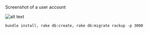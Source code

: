 Screenshot of a user account 
<br />

![alt text](https://i.imgur.com/90lh1aM.png)


`bundle install, rake db:create, rake db:migrate rackup -p 3000` <br>
